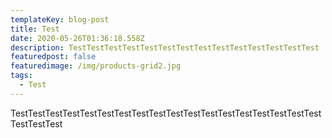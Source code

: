 ```yaml
---
templateKey: blog-post
title: Test
date: 2020-05-26T01:36:18.558Z
description: TestTestTestTestTestTestTestTestTestTestTestTestTestTest
featuredpost: false
featuredimage: /img/products-grid2.jpg
tags:
  - Test
---
```

TestTestTestTestTestTestTestTestTestTestTestTestTestTestTestTestTestTestTestTestTest